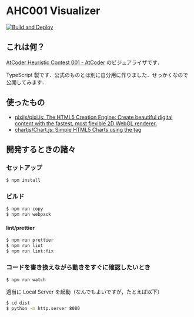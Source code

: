 AHC001 Visualizer
=====

[![Build and Deploy](https://github.com/iilj/ahc001_visualizer/actions/workflows/main.yml/badge.svg)](https://github.com/iilj/ahc001_visualizer/actions/workflows/main.yml)

## これは何？

[AtCoder Heuristic Contest 001 \- AtCoder](https://atcoder.jp/contests/ahc001) のビジュアライザです．

TypeScript 製です．公式のものとは別に自分用に作りました．せっかくなので公開してみます．

## 使ったもの

- [pixijs/pixi\.js: The HTML5 Creation Engine: Create beautiful digital content with the fastest, most flexible 2D WebGL renderer\.](https://github.com/pixijs/pixi.js)
- [chartjs/Chart\.js: Simple HTML5 Charts using the <canvas> tag](https://github.com/chartjs/Chart.js)

## 開発するときの諸々

### セットアップ

```sh
$ npm install
```

### ビルド

```sh
$ npm run copy
$ npm run webpack
```

#### lint/prettier

```sh
$ npm run prettier
$ npm run lint
$ npm run lint:fix
```

### コードを書き換えながら動きをすぐに確認したいとき

```sh
$ npm run watch
```

適当に Local Server を起動（なんでもよいですが，たとえば以下）

```sh
$ cd dist
$ python -m http.server 8080
```
